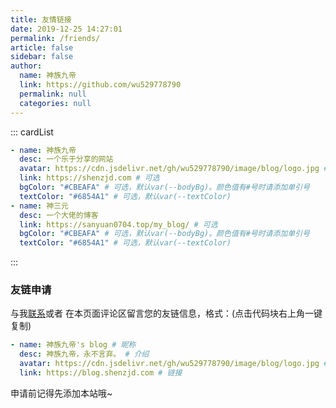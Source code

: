 ```yaml
---
title: 友情链接
date: 2019-12-25 14:27:01
permalink: /friends/
article: false
sidebar: false
author:
  name: 神族九帝
  link: https://github.com/wu529778790
  permalink: null
  categories: null
---
```


<!--
普通卡片列表容器，可用于友情链接、项目推荐、古诗词展示等。
cardList 后面可跟随一个数字表示每行最多显示多少个，选值范围1~4，默认3。在小屏时会根据屏幕宽度减少每行显示数量。
-->

::: cardList

```yaml
- name: 神族九帝
  desc: 一个乐于分享的网站
  avatar: https://cdn.jsdelivr.net/gh/wu529778790/image/blog/logo.jpg # 可选
  link: https://shenzjd.com # 可选
  bgColor: "#CBEAFA" # 可选，默认var(--bodyBg)。颜色值有#号时请添加单引号
  textColor: "#6854A1" # 可选，默认var(--textColor)
- name: 神三元
  desc: 一个大佬的博客
  link: https://sanyuan0704.top/my_blog/ # 可选
  bgColor: "#CBEAFA" # 可选，默认var(--bodyBg)。颜色值有#号时请添加单引号
  textColor: "#6854A1" # 可选，默认var(--textColor)
```

:::

### 友链申请

与我[联系](/about/#联系)或者 在本页面评论区留言您的友链信息，格式：(点击代码块右上角一键复制)

```yaml
- name: 神族九帝's blog # 昵称
  desc: 神族九帝，永不言弃。 # 介绍
  avatar: https://cdn.jsdelivr.net/gh/wu529778790/image/blog/logo.jpg # 头像
  link: https://blog.shenzjd.com # 链接
```

申请前记得先添加本站哦~
